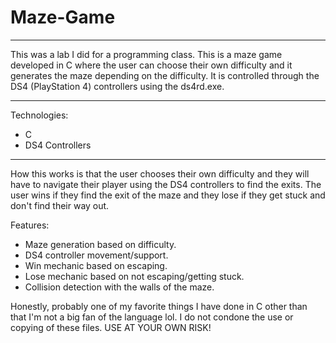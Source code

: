 # Maze-Game
___________________

This was a lab I did for a programming class.
This is a maze game developed in C where the user can choose their own difficulty and it generates the maze depending on the difficulty.
It is controlled through the DS4 (PlayStation 4) controllers using the ds4rd.exe.
______________________
Technologies:
- C
- DS4 Controllers
________________________

How this works is that the user chooses their own difficulty and they will have to navigate their player using the DS4 controllers to find the exits. The user wins
if they find the exit of the maze and they lose if they get stuck and don't find their way out. 

Features:
- Maze generation based on difficulty.
- DS4 controller movement/support.
- Win mechanic based on escaping.
- Lose mechanic based on not escaping/getting stuck.
- Collision detection with the walls of the maze.

Honestly, probably one of my favorite things I have done in C other than that I'm not a big fan of the language lol. 
I do not condone the use or copying of these files. 
USE AT YOUR OWN RISK!
